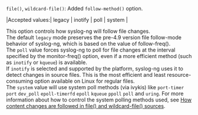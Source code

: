 `file()`, `wildcard-file()`: Added `follow-method()` option.

|Accepted values:| legacy \| inotify \| poll \| system |

This option controls how syslog-ng will follow file changes.\
The default `legacy` mode preserves the pre-4.9 version file follow-mode behavior of syslog-ng, which is based on the value of follow-freq().\
The `poll` value forces syslog-ng to poll for file changes at the interval specified by the monitor-freq() option, even if a more efficient method (such as `inotify` or `kqueue`) is available.\
If `inotify` is selected and supported by the platform, syslog-ng uses it to detect changes in source files. This is the most efficient and least resource-consuming option available on Linux for regular files.\
The `system` value will use system poll methods (via ivykis) like `port-timer` `port` `dev_poll` `epoll-timerfd` `epoll` `kqueue` `ppoll` `poll` and `uring`. For more information about how to control the system polling methods used, see [How content changes are followed in file() and wildcard-file() sources](https://syslog-ng.github.io/admin-guide/060_Sources/020_File/001_File_following).
